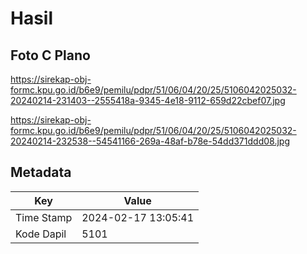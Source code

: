 # Hasil

## Foto C Plano

https://sirekap-obj-formc.kpu.go.id/b6e9/pemilu/pdpr/51/06/04/20/25/5106042025032-20240214-231403--2555418a-9345-4e18-9112-659d22cbef07.jpg

https://sirekap-obj-formc.kpu.go.id/b6e9/pemilu/pdpr/51/06/04/20/25/5106042025032-20240214-232538--54541166-269a-48af-b78e-54dd371ddd08.jpg


## Metadata

| Key        | Value               |
| ---------- | ------------------- |
| Time Stamp | 2024-02-17 13:05:41 |
| Kode Dapil | 5101                |



